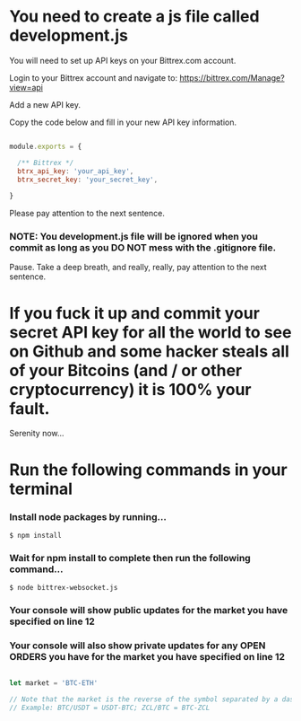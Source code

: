 # You need to create a js file called development.js

You will need to set up API keys on your Bittrex.com account.  

Login to your Bittrex account and navigate to: https://bittrex.com/Manage?view=api

Add a new API key.

Copy the code below and fill in your new API key information.  

```javascript

module.exports = {

  /** Bittrex */
  btrx_api_key: 'your_api_key',
  btrx_secret_key: 'your_secret_key',
  
}

```

Please pay attention to the next sentence.

### NOTE: You development.js file will be ignored when you commit as long as you DO NOT mess with the .gitignore file. 

Pause. Take a deep breath, and really, really, pay attention to the next sentence. 

# If you fuck it up and commit your secret API key for all the world to see on Github and some hacker steals all of your Bitcoins (and / or other cryptocurrency) it is 100% your fault.

Serenity now...

# Run the following commands in your terminal

### Install node packages by running...

```
$ npm install
```

### Wait for npm install to complete then run the following command...

```
$ node bittrex-websocket.js
```

### Your console will show public updates for the market you have specified on line 12
### Your console will also show private updates for any OPEN ORDERS you have for the market you have specified on line 12

```javascript

let market = 'BTC-ETH'

// Note that the market is the reverse of the symbol separated by a dash. 
// Example: BTC/USDT = USDT-BTC; ZCL/BTC = BTC-ZCL

```